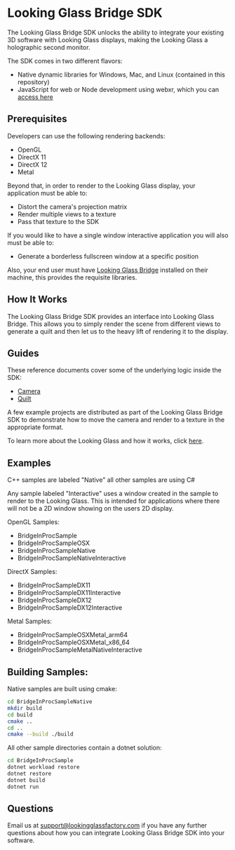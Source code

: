 # Looking Glass Bridge SDK

The Looking Glass Bridge SDK unlocks the ability to integrate your existing 3D software with Looking Glass displays, making the Looking Glass a holographic second monitor.

The SDK comes in two different flavors:

- Native dynamic libraries for Windows, Mac, and Linux (contained in this repository)
- JavaScript for web or Node development using webxr, which you can [access here](https://github.com/Looking-Glass/looking-glass-webxr)

## Prerequisites 

Developers can use the following rendering backends:

- OpenGL
- DirectX 11
- DirectX 12
- Metal

Beyond that, in order to render to the Looking Glass display, your application must be able to:

- Distort the camera's projection matrix
- Render multiple views to a texture
- Pass that texture to the SDK

If you would like to have a single window interactive application you will also must be able to:

- Generate a borderless fullscreen window at a specific position

Also, your end user must have [Looking Glass Bridge](https://lookingglassfactory.com/software/looking-glass-bridge) installed on their machine, this provides the requisite libraries.

## How It Works 

The Looking Glass Bridge SDK provides an interface into Looking Glass Bridge. This allows you to simply render the scene from different views to generate a quilt and then let us to the heavy lift of rendering it to the display.

## Guides

These reference documents cover some of the underlying logic inside the SDK:

- [Camera](https://docs.lookingglassfactory.com/keyconcepts/camera)
- [Quilt](https://docs.lookingglassfactory.com/keyconcepts/quilts)

A few example projects are distributed as part of the Looking Glass Bridge SDK to demonstrate how to move the camera and render to a texture in the appropriate format.

To learn more about the Looking Glass and how it works, click [here](https://docs.lookingglassfactory.com/keyconcepts/how-it-works). 

## Examples

C++ samples are labeled "Native" all other samples are using C#

Any sample labeled "Interactive" uses a window created in the sample to render to the Looking Glass. This is intended for applications where there will not be a 2D window showing on the users 2D display.

OpenGL Samples:
- BridgeInProcSample
- BridgeInProcSampleOSX
- BridgeInProcSampleNative
- BridgeInProcSampleNativeInteractive

DirectX Samples:
- BridgeInProcSampleDX11
- BridgeInProcSampleDX11Interactive
- BridgeInProcSampleDX12
- BridgeInProcSampleDX12Interactive

Metal Samples:
- BridgeInProcSampleOSXMetal_arm64
- BridgeInProcSampleOSXMetal_x86_64
- BridgeInProcSampleMetalNativeInteractive

## Building Samples:

Native samples are built using cmake:

```bash
cd BridgeInProcSampleNative
mkdir build
cd build
cmake ..
cd ..
cmake --build ./build
```

All other sample directories contain a dotnet solution:

```bash
cd BridgeInProcSample
dotnet workload restore
dotnet restore
dotnet build
dotnet run
```

## Questions

Email us at [support@lookingglassfactory.com](mailto:support@lookingglassfactory.com) if you have any further questions about how you can integrate Looking Glass Bridge SDK into your software.
